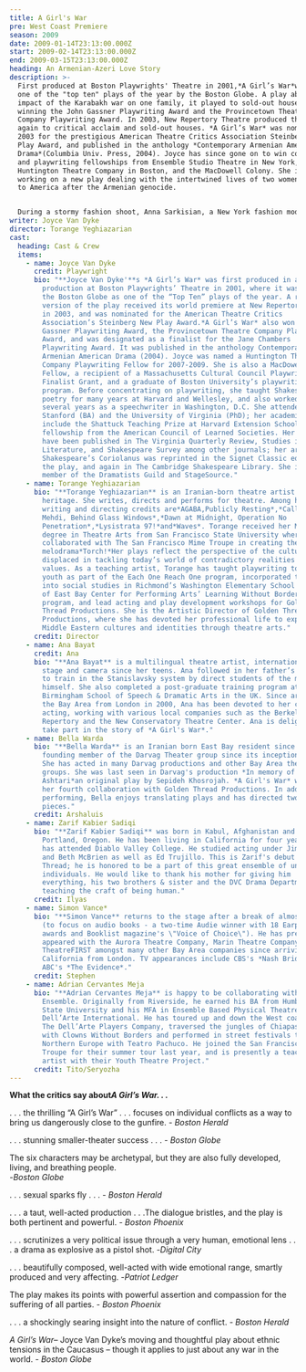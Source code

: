 ```yaml
---
title: A Girl's War
pre: West Coast Premiere
season: 2009
date: 2009-01-14T23:13:00.000Z
start: 2009-02-14T23:13:00.000Z
end: 2009-03-15T23:13:00.000Z
heading: An Armenian-Azeri Love Story
description: >-
  First produced at Boston Playwrights' Theatre in 2001,*A Girl’s War*was named
  one of the "top ten" plays of the year by the Boston Globe. A play about the
  impact of the Karabakh war on one family, it played to sold-out houses,
  winning the John Gassner Playwriting Award and the Provincetown Theatre
  Company Playwriting Award. In 2003, New Repertory Theatre produced the play,
  again to critical acclaim and sold-out houses. *A Girl’s War* was nominated in
  2003 for the prestigious American Theatre Critics Association Steinberg New
  Play Award, and published in the anthology *Contemporary Armenian American
  Drama*(Columbia Univ. Press, 2004). Joyce has since gone on to win commissions
  and playwriting fellowships from Ensemble Studio Theatre in New York, the
  Huntington Theatre Company in Boston, and the MacDowell Colony. She is now
  working on a new play dealing with the intertwined lives of two women who come
  to America after the Armenian genocide.


  During a stormy fashion shoot, Anna Sarkisian, a New York fashion model, learns that her younger brother has been killed by enemy soldiers in her native Karabakh in the Caucasus Mountains. In the Armenian enclave of Karabakh, formerly part of the Soviet Union, an unresolved civil war still smolders between Armenians and Azerbaijanis. The war has already killed Anna’s older brother and driven her mother into the army. Anna decides to return home to her village for the first time in 15 years. Living with her fiercely partisan Armenian mother in the bombed ruin of her childhood home, Anna defiantly refuses to identify herself with the Armenian cause. Tensions ignite when, Ilyas, a young Azeri deserter shows up, claiming to be a former neighbor. Anna and Ilyas, powerfully drawn to one another, become lovers in secret. The competing desires of love and vengeance, fueled by jealousy, propel the characters toward an explosive climax with tragic consequences.
writer: Joyce Van Dyke
director: Torange Yeghiazarian
cast:
  heading: Cast & Crew
  items:
    - name: Joyce Van Dyke
      credit: Playwright
      bio: "**Joyce Van Dyke'**s *A Girl’s War* was first produced in a workshop
        production at Boston Playwrights’ Theatre in 2001, where it was named by
        the Boston Globe as one of the “Top Ten” plays of the year. A revised
        version of the play received its world premiere at New Repertory Theatre
        in 2003, and was nominated for the American Theatre Critics
        Association’s Steinberg New Play Award.*A Girl’s War* also won the John
        Gassner Playwriting Award, the Provincetown Theatre Company Playwriting
        Award, and was designated as a finalist for the Jane Chambers
        Playwriting Award. It was published in the anthology Contemporary
        Armenian American Drama (2004). Joyce was named a Huntington Theatre
        Company Playwriting Fellow for 2007-2009. She is also a MacDowell Colony
        Fellow, a recipient of a Massachusetts Cultural Council Playwriting
        Finalist Grant, and a graduate of Boston University’s playwriting
        program. Before concentrating on playwriting, she taught Shakespeare and
        poetry for many years at Harvard and Wellesley, and also worked for
        several years as a speechwriter in Washington, D.C. She attended
        Stanford (BA) and the University of Virginia (PhD); her academic awards
        include the Shattuck Teaching Prize at Harvard Extension School and a
        fellowship from the American Council of Learned Societies. Her articles
        have been published in The Virginia Quarterly Review, Studies in English
        Literature, and Shakespeare Survey among other journals; her article on
        Shakespeare’s Coriolanus was reprinted in the Signet Classic edition of
        the play, and again in The Cambridge Shakespeare Library. She is a
        member of the Dramatists Guild and StageSource."
    - name: Torange Yeghiazarian
      bio: "**Torange Yeghiazarian** is an Iranian-born theatre artist of Armenian
        heritage. She writes, directs and performs for theatre. Among her
        writing and directing credits are*AGABA,Publicly Resting*,*Call Me
        Mehdi, Behind Glass Windows*,*Dawn at Midnight, Operation No
        Penetration*,*Lysistrata 97!*and*Waves*. Torange received her Master's
        degree in Theatre Arts from San Francisco State University where she
        collaborated with The San Francisco Mime Troupe in creating the
        melodrama*Torch!*Her plays reflect the perspective of the culturally
        displaced in tackling today’s world of contradictory realities and
        values. As a teaching artist, Torange has taught playwriting to at-risk
        youth as part of the Each One Reach One program, incorporated theatre
        into social studies in Richmond’s Washington Elementary School as part
        of East Bay Center for Performing Arts’ Learning Without Borders
        program, and lead acting and play development workshops for Golden
        Thread Productions. She is the Artistic Director of Golden Thread
        Productions, where she has devoted her professional life to exploring
        Middle Eastern cultures and identities through theatre arts."
      credit: Director
    - name: Ana Bayat
      credit: Ana
      bio: "**Ana Bayat** is a multilingual theatre artist, internationally active on
        stage and camera since her teens. Ana followed in her father’s footsteps
        to train in the Stanislavsky system by direct students of the master
        himself. She also completed a post-graduate training program at the
        Birmingham School of Speech & Dramatic Arts in the UK. Since arriving to
        the Bay Area from London in 2000, Ana has been devoted to her craft of
        acting, working with various local companies such as the Berkeley
        Repertory and the New Conservatory Theatre Center. Ana is delighted to
        take part in the story of *A Girl's War*."
    - name: Bella Warda
      bio: "**Bella Warda** is an Iranian born East Bay resident since 1980, is a
        founding member of the Darvag Theater group since its inception in 1985.
        She has acted in many Darvag productions and other Bay Area theater
        groups. She was last seen in Darvag's production *In memory of Kazem
        Ashtari*an original play by Sepideh Khosrojah. *A Girl's War* will be
        her fourth collaboration with Golden Thread Productions. In addition to
        performing, Bella enjoys translating plays and has directed two Darvag
        pieces."
      credit: Arshaluis
    - name: Zarif Kabier Sadiqi
      bio: "**Zarif Kabier Sadiqi** was born in Kabul, Afghanistan and raised
        Portland, Oregon. He has been living in California for four years and
        has attended Diablo Valley College. He studied acting under Jim Kirkwood
        and Beth McBrien as well as Ed Trujillo. This is Zarif's debut at Golden
        Thread; he is honored to be a part of this great ensemble of unique
        individuals. He would like to thank his mother for giving him
        everything, his two brothers & sister and the DVC Drama Department for
        teaching the craft of being human."
      credit: Ilyas
    - name: Simon Vance*
      bio: "**Simon Vance** returns to the stage after a break of almost three years
        (to focus on audio books - a two-time Audie winner with 18 Earphone
        awards and Booklist magazine's \"Voice of Choice\"). He has previously
        appeared with the Aurora Theatre Company, Marin Theatre Company and
        TheatreFIRST amongst many other Bay Area companies since arriving in
        California from London. TV appearances include CBS's *Nash Bridges* and
        ABC's *The Evidence*."
      credit: Stephen
    - name: Adrian Cervantes Meja
      bio: "**Adrian Cervantes Meja** is happy to be collaborating with Golden Thread
        Ensemble. Originally from Riverside, he earned his BA from Humboldt
        State University and his MFA in Ensemble Based Physical Theatre from
        Dell’Arte International. He has toured up and down the West coast with
        The Dell’Arte Players Company, traversed the jungles of Chiapas Mexico
        with Clowns Without Borders and performed in street festivals throughout
        Northern Europe with Teatro Pachuco. He joined the San Francisco Mime
        Troupe for their summer tour last year, and is presently a teaching
        artist with their Youth Theatre Project."
      credit: Tito/Seryozha
---
```

**What the critics say about*A Girl’s War. . .***

. . . the thrilling “A Girl’s War” . . . focuses on individual conflicts as a way to bring us dangerously close to the gunfire. *\- Boston Herald*

. . . stunning smaller-theater success . . . *\- Boston Globe*

The six characters may be archetypal, but they are also fully developed, living, and breathing people.\
-*Boston Globe*

. . . sexual sparks fly . . . *\- Boston Herald*

. . . a taut, well-acted production . . .The dialogue bristles, and the play is both pertinent and powerful. *\- Boston Phoenix*

. . . scrutinizes a very political issue through a very human, emotional lens . . . a drama as explosive as a pistol shot. -*Digital City*

. . . beautifully composed, well-acted with wide emotional range, smartly produced and very affecting. -*Patriot Ledger*

The play makes its points with powerful assertion and compassion for the suffering of all parties. *\- Boston Phoenix*

. . . a shockingly searing insight into the nature of conflict. *\- Boston Herald*

*A Girl’s War*– Joyce Van Dyke’s moving and thoughtful play about ethnic tensions in the Caucasus – though it applies to just about any war in the world. *\- Boston Globe*